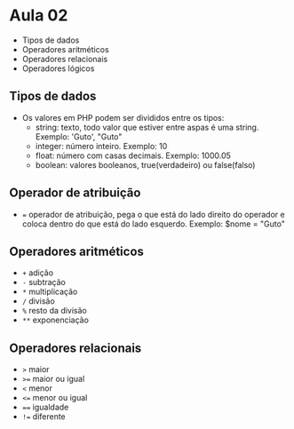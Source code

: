 # Aula 02
- Tipos de dados
- Operadores aritméticos
- Operadores relacionais
- Operadores lógicos

## Tipos de dados
- Os valores em PHP podem ser divididos entre os tipos:
    - string: texto, todo valor que estiver entre aspas é uma string. Exemplo: 'Guto', "Guto"
    - integer: número inteiro. Exemplo: 10
    - float: número com casas decimais. Exemplo: 1000.05
    - boolean: valores booleanos, true(verdadeiro) ou false(falso)

## Operador de atribuição
- `=` operador de atribuição, pega o que está do lado direito do operador e coloca dentro do que está do lado esquerdo. Exemplo: $nome = "Guto"

## Operadores aritméticos
- `+` adição
- `-` subtração
- `*` multiplicação
- `/` divisão
- `%` resto da divisão
- `**` exponenciação

## Operadores relacionais
- `>` maior
- `>=` maior ou igual
- `<` menor
- `<=` menor ou igual
- `==` igualdade
- `!=` diferente

